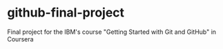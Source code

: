 # github-final-project
Final project for the IBM's course "Getting Started with Git and GitHub" in Coursera
